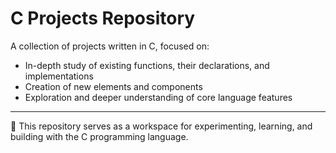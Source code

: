 # C Projects Repository

A collection of projects written in C, focused on:

- In-depth study of existing functions, their declarations, and implementations  
- Creation of new elements and components  
- Exploration and deeper understanding of core language features  

---
📌 This repository serves as a workspace for experimenting, learning, and building with the C programming language.
